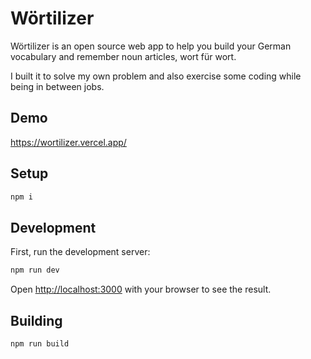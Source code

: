 # Wörtilizer

Wörtilizer is an open source web app to help you build your German vocabulary and remember noun articles, wort für wort.

I built it to solve my own problem and also exercise some coding while being in between jobs.

## Demo

https://wortilizer.vercel.app/

## Setup

```bash
npm i
```

## Development

First, run the development server:

```bash
npm run dev
```

Open [http://localhost:3000](http://localhost:3000) with your browser to see the result.

## Building

```bash
npm run build
```
